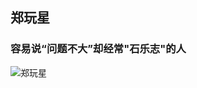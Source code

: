 ## 郑玩星
### 容易说“问题不大”却经常"石乐志"的人
![郑玩星](http://mmbiz.qpic.cn/mmbiz_jpg/o4VNBgDFNzHqc92tqoULeaCGY3UIMaaEKSTZNWZqKQoStmic6QWNlyxlnL0bicQwkcUhdNXDpWkMDibF8YvfBDVZg/640?wx_fmt=jpeg&tp=webp&wxfrom=5&wx_lazy=1)
